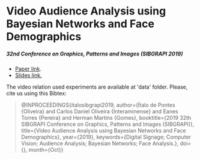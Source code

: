 # Video Audience Analysis using Bayesian Networks and Face Demographics

##### 32nd Conference on Graphics, Patterns and Images (SIBGRAPI 2019)

- [Paper link](http://sibgrapi.sid.inpe.br/rep/sid.inpe.br/sibgrapi/2019/09.14.02.32).
- [Slides link.](https://docs.google.com/presentation/d/1UTtrIetkgOe4Mn9yPuNm5wtvGKpINb9wZ-oeX7WXWcY/edit#slide=id.g19c92929d4_0_440)

The video relation used experiments are available at 'data' folder. Please, cite us using this Bibtex:

> @INPROCEEDINGS{italosibgrapi2019,
author={Ítalo de Pontes {Oliveira} and Carlos Daniel Oliveira {Interaminense} and Eanes Torres {Pereira} and Herman Martins {Gomes},
booktitle={2019 32th SIBGRAPI Conference on Graphics, Patterns and Images (SIBGRAPI)},
title={Video Audience Analysis using Bayesian Networks and Face Demographics},
year={2019},
keywords={Digital Signage; Computer Vision; Audience Analysis; Bayesian Networks; Face Analysis.},
doi={},
month={Oct}}
